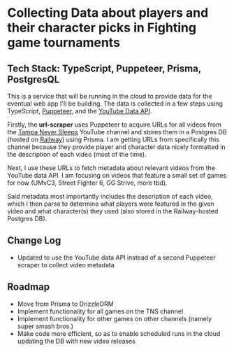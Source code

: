 # Collecting Data about players and their character picks in Fighting game tournaments

## Tech Stack: TypeScript, Puppeteer, Prisma, PostgresQL

This is a service that will be running in the cloud to provide data for the eventual web app I'll be building. The data is collected in a few steps using TypeScript, [Puppeteer](https://pptr.dev/), and the [YouTube Data API](https://developers.google.com/youtube/v3/docs/search/list).

Firstly, the **url-scraper** uses Puppeteer to acquire URLs for all videos from the [Tampa Never Sleeps](https://www.youtube.com/@TampaNeverSleeps) YouTube channel and stores them in a Postgres DB (hosted on [Railway](railway.app)) using Prisma. I am getting URLs from specifically this channel because they provide player and character data nicely formatted in the description of each video (most of the time).

Next, I use these URLs to fetch metadata about relevant videos from the YouTube data API. I am focusing on videos that feature a small set of games for now (UMvC3, Street Fighter 6, GG Strive, more tbd).

Said metadata most importantly includes the description of each video, which I then parse to determine what players were featured in the given video and what character(s) they used (also stored in the Railway-hosted Postgres DB).

## Change Log

- Updated to use the YouTube data API instead of a second Puppeteer scraper to collect video metadata

## Roadmap

- Move from Prisma to DrizzleORM
- Implement functionality for all games on the TNS channel
- Implement functionality for other games on other channels (namely super smash bros.)
- Make code more efficient, so as to enable scheduled runs in the cloud updating the DB with new video releases